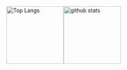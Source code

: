 <div style="display: flex;">
  <img alt="Top Langs" height="150px" src="https://github-readme-stats.vercel.app/api/top-langs/?username=hetaredaimaou&https://github.com/anuraghazra/github-readme-stats" />
  <img alt="github stats" height="150px" src="https://github-readme-stats.vercel.app/api?username=hetaredaimaou&show_icons=true&theme=transparent" />
</div>